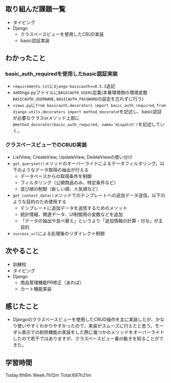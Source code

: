 ## 取り組んだ課題一覧
- タイピング
- Django
    - クラスベースビューを使用したCRUD実装
    - basic認証実装
## わかったこと
### basic_auth_requiredを使用したbasic認証実装
- `requirements.txt`に`django-basicauth==0.5.3`追記
- settings.pyファイルに`BASICAUTH_USERS`定義(本番環境側の環境変数`BASICAUTH_USERNAME`, `BASICAUTH_PASSWORD`の設定を忘れずに行う)
- `views.py`に`from basicauth.decorators import basic_auth_required`, `from django.utils.decorators import method_decorato`rを記述し、basic認証が必要なクラスorメソッド上部に`@method_decorator(basic_auth_required, name='dispatch')`を記述していく。
### クラスベースビューでのCRUD実装
- ListView, CreateView, UpdateView, DeleteViewの使い分け
- `get_queryset()`メソッドのオーバーライドによるデータフィルタリング。以下のようなデータ取得の抽出が行える
    - データベースからの取得条件を制御
    - フィルタリング（公開商品のみ、特定条件など）
    - 並び順の制御（新しい順、人気順など）
- `get_context_data()`メソッドでのテンプレートへの追加データ送信。以下のような目的のため使用する
    - テンプレートに追加データを送信するためのメソッド
    - 統計情報、関連データ、UI制御用の変数などを追加
    - 「データの抽出や並べ替え」というより「追加情報の計算・付与」が主目的
- `success_url`による処理後のリダイレクト制御
## 次やること
- 訓練校
- タイピング
- Django
    - 商品管理機能PR修正（あれば）
    - カート機能実装
## 感じたこと
- Djangoのクラスベースビューを使用したCRUD操作を主に実装したが、かなり使いやすくわかりやすかったので、実装がスムーズに行えたと思う。モーダル表示での削除機能の実装をした際に幾つかのメソッドをオーバーライドしたので若干ではありますが、クラスベースビュー裏の動きを知ることができた。    
## 学習時間
Today:6h6m Week:7h12m Total:697h21m
